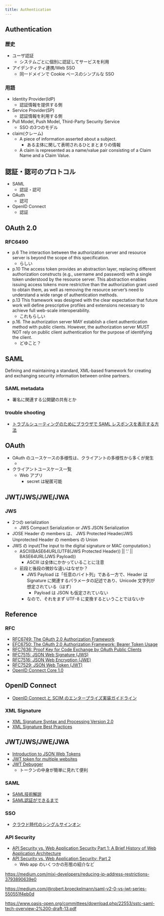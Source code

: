 ```yaml
---
title: Authentication
---
```


## Authentication

### 歴史
* ユーザ認証
    * システムごとに個別に認証してサービスを利用
* アイデンティティ連携/Web SSO
    * 同一ドメインで Cookie ベースのシンプルな SSO

### 用語
* Identity Provider(IdP)
    * 認証情報を提供する側
* Service Provider(SP)
    * 認証情報を利用する側
* Pull Model, Push Model, Third-Party Security Service
    * SSO の3つのモデル
* claim(クレーム)
    * A piece of information asserted about a subject. 
        * ある主体に関して表明されるひとまとまりの情報
    * A claim is represented as a name/value pair consisting of a Claim Name and a Claim Value.

## 認証・認可のプロトコル
* SAML
    * 認証・認可         
* OAuth
    * 認可
* OpenID Connect
    * 認証

## OAuth 2.0
### RFC6490
* p.6  The interaction between the authorization server and resource server is beyond the scope of this specification.
    * らしい
* p.10 The access token provides an abstraction layer, replacing different authorization constructs (e.g., username and password) with a single
 token understood by the resource server. This abstraction enables issuing access tokens more restrictive than the authorization grant
 used to obtain them, as well as removing the resource server’s need to understand a wide range of authentication methods.    
* p.13 This framework was designed with the clear expectation that future work will define prescriptive profiles and extensions necessary to achieve full web-scale interoperability.
    * これもらしい
* p.16. The authorization server MAY establish a client authentication method with public clients. However, the authorization server MUST NOT rely
 on public client authentication for the purpose of identifying the client.
    * どゆこと？ 
    
## SAML
Defining and maintaining a standard, XML-based framework for creating and exchanging security information between online partners.

### SAML metadata
* 署名に関連する公開鍵の共有とか

### trouble shooting
* [トラブルシューティングのためにブラウザで SAML レスポンスを表示する方法](https://docs.aws.amazon.com/ja_jp/IAM/latest/UserGuide/troubleshoot_saml_view-saml-response.html)

## OAuth
* OAuth のユースケースの多様性は、クライアントの多様性から多くが発生
    * [](https://www.buildinsider.net/enterprise/openid/oauth20)
* クライアントユースケース一覧
    * Web アプリ
        * secret は秘匿可能

## JWT/JWS/JWE/JWA
### JWS
* 2つの serialization
    * JWS Compact Serialization or JWS JSON Serialization
* JOSE Header の members は、 JWS Protected Header/JWS Unprotected Header の members の Union
* JWS の input(The input to the digital signature or MAC computation.)
    * ASCII(BASE64URL(UTF8(JWS Protected Header)) || ’.’ || BASE64URL(JWS Payload))
        * ASCIII は全体にかかっていることに注意
    * 前段と後段の微妙な違いはなぜか？
        * JWS Payload は「任意のバイト列」である一方で、Header は Signature に関連するパラメータの記述であり、Unicode 文字列が想定されている（はず）
            * Payload は JSON も仮定されていない
        * なので、それをまず UTF-8 に変換するということではないか

## Reference
### RFC
* [RFC6749: The OAuth 2.0 Authorization Framework](https://tools.ietf.org/html/rfc6749)
* [EFC6750: The OAuth 2.0 Authorization Framework: Bearer Token Usage](https://tools.ietf.org/html/rfc6750.pdf)
* [RFC7636: Proof Key for Code Exchange by OAuth Public Clients](https://tools.ietf.org/html/rfc7636)
* [RFC7515: JSON Web Signature (JWS)](https://tools.ietf.org/html/rfc7515)
* [RFC7516: JSON Web Encryption (JWE)](https://tools.ietf.org/html/rfc7516)
* [RFC7529: JSON Web Token (JWT)](https://tools.ietf.org/html/rfc7519.pdf)
* [OpenID Connect Core 1.0](https://openid.net/specs/openid-connect-core-1_0.html)

## OpenID Connect
* [OpenID Connect と SCIM のエンタープライズ実装ガイドライン](https://www.openid.or.jp/news/eiwg_implementation_guideline_1.0.pdf)

### XML Signature
* [XML Signature Syntax and Processing Version 2.0](https://www.w3.org/TR/xmldsig-core2/)
* [XML Signature Best Practices](https://www.w3.org/TR/2013/NOTE-xmldsig-bestpractices-20130411/)

## JWT/JWS/JWE/JWA
* [Introduction to JSON Web Tokens](https://jwt.io/introduction/)
* [JWT token for multiple websites](https://stackoverflow.com/questions/35423800/jwt-token-for-multiple-websites)
* [JWT Debugger](https://jwt.io/#debugger)
    * トークンの中身が簡単に見れて便利

### SAML
* [SAML技術解説](http://xmlconsortium.org/websv/kaisetsu/C10/content.html)
* [SAML認証ができるまで](https://blog.cybozu.io/entry/4224)

### SSO
* [クラウド時代のシングルサインオン](https://www.osstech.co.jp/_media/techinfo/seminar/hbstudy-20110416-sso.pdf)

### API Security
* [API Security vs. Web Application Security Part 1: A Brief History of Web Application Architecture](https://www.levvel.io/blog/api-security-vs-web-application-security)
* [API Security vs. Web Application Security: Part 2](https://www.levvel.io/blog/api-security-vs-web-application-security-part-2)
    * Web app のいくつかの形態の紹介など

https://medium.com/mixi-developers/reducing-ip-address-restrictions-3793890639e0

https://medium.com/@robert.broeckelmann/saml-v2-0-vs-jwt-series-550551f4eb0d

https://www.oasis-open.org/committees/download.php/22553/sstc-saml-tech-overview-2%200-draft-13.pdf